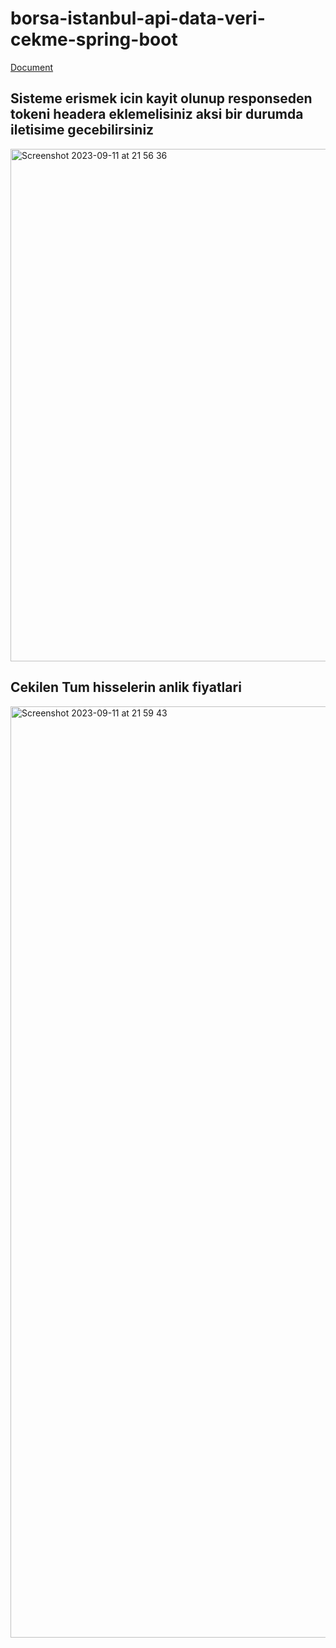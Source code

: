 # borsa-istanbul-api-data-veri-cekme-spring-boot
[Document](http://ec2-13-53-49-197.eu-north-1.compute.amazonaws.com:8081/swagger-ui/index.html)

## Sisteme erismek icin kayit olunup responseden tokeni headera  eklemelisiniz aksi bir durumda iletisime gecebilirsiniz

<img width="820" alt="Screenshot 2023-09-11 at 21 56 36" src="https://github.com/farukaydogan/borsa-istanbul-api-data-veri-cekme-spring-boot/assets/57232389/d2f74c20-0a66-4e98-bf69-88d27a3a00a5">

## Cekilen Tum hisselerin anlik fiyatlari  

<img width="1490" alt="Screenshot 2023-09-11 at 21 59 43" src="https://github.com/farukaydogan/borsa-istanbul-api-data-veri-cekme-spring-boot/assets/57232389/1b340ab8-d5db-45af-9990-85780eeeeec6">
